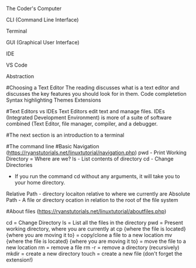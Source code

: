 The Coder's Computer

CLI (Command Line Interface)

Terminal

GUI (Graphical User Interface)

IDE

VS Code

Abstraction

#Choosing a Text Editor
The reading discusses what is a text editor and discusses the key features you should look for in them.
Code completetion
Syntax highlighting
Themes
Extensions

#Text Editors vs IDEs
Text Editors edit text and manage files.
IDEs (Integrated Development Environment) is more of a suite of software combined (Text Editor, file manager, compiler, and a debugger.

#The next section is an introduction to a terminal

#The command line
#Basic Navigation (https://ryanstutorials.net/linuxtutorial/navigation.php)
pwd - Print Working Directory = Where are we?
ls - List contents of directory
cd - Change Directories
* If you run the command cd without any arguments, it will take you to your home directory.

Relative Path - directory locaiton relative to where we currently are
Absolute Path - A file or directory ocation in relation to the root of the file system


#About files (https://ryanstutorials.net/linuxtutorial/aboutfiles.php)


cd = Change Directory
ls = List all the files in the directory
pwd = Present working directory, where you are currently at
cp {where the file is located} {where you are moving it to} = copy/clone a file to a new location
mv {where the file is located} {where you are moving it to} = move the file to a new location
rm = remove a file
rm -r = remove a directory (recursively)
mkdir = create a new directory
touch = create a new file (don't forget the extension!)

